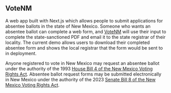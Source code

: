 VoteNM
---
A web app built with Next.js which allows people to submit applications for absentee ballots in the state of New Mexico. Someone who wants an absentee ballot can complete a web form, and [VoteNM](https://github.com/negbuna/VoteNM) will use their input to complete the state-sanctioned PDF and email it to the state registrar of their locality. The current demo allows users to download their completed absentee form and shows the local registrar that the form would be sent to in deployment.

Anyone registered to vote in New Mexico may request an absentee ballot under the authority of the 1993 [House Bill 4 of the New Mexico Voting Rights Act](https://www.nmlegis.gov). Absentee ballot request forms may be submitted electronically in New Mexico under the authority of the 2023 [Senate Bill 8 of the New Mexico Voting Rights Act](https://www.governor.state.nm.us/2022/01/25/governor-secretary-of-state-introduce-new-mexico-voting-rights-act/).
